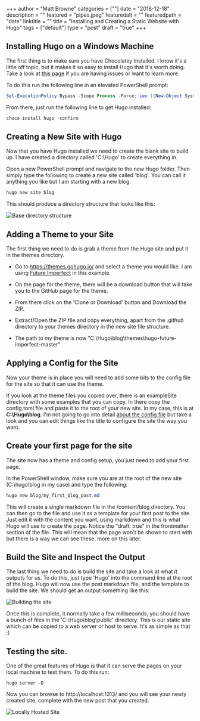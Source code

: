 +++
author = "Matt Browne"
categories = [""]
date = "2018-12-18"
description = ""
featured = "pipes.jpeg"
featuredalt = ""
featuredpath = "date"
linktitle = ""
title = "Installing and Creating a Static Website with Hugo"
tags = ["default"]
type = "post"
draft = "true"
+++

## Installing Hugo on a Windows Machine

The first thing is to make sure you have Chocolatey Installed.  I know it's a little off topic, but it makes it so easy to install Hugo that it's worth doing. Take a look at [this page](https://chocolatey.org/install) if you are having issues or want to learn more.

To do this run the following line in an elevated PowerShell prompt:


```PowerShell
Set-ExecutionPolicy Bypass -Scope Process -Force; iex ((New-Object System.Net.WebClient).DownloadString('https://chocolatey.org/install.ps1'))
```

From there, just run the following line to get Hugo installed:

```PowerShell
choco install hugo -confirm
```

## Creating a New Site with Hugo

Now that you have Hugo installed we need to create the blank site to build up.  I have created a directory called 'C:\Hugo' to create everything in.

Open a new PowerShell prompt and navigate to the new Hugo folder.  Then simply type the following to create a new site called 'blog'.  You can call it anything you like but I am starting with a new blog.

```PowerShell
hugo new site blog
```

This should produce a directory structure that looks like this:

![Base directory structure](/img/2018/12/Hugo_2.png)


## Adding a Theme to your Site

The first thing we need to do is grab a theme from the Hugo site and put it in the themes directory.  
* Go to https://themes.gohugo.io/ and select a theme you would like.  I am using [Future Imperfect](https://themes.gohugo.io/future-imperfect/) in this example.  

* On the page for the theme, there will be a download button that will take you to the GitHub page for the theme. 

* From there click on the 'Clone or Download' button and Download the ZIP. 

* Extract/Open the ZIP file and copy everything, apart from the .github  directory to your themes directory in the new site file structure.

* The path to my theme is now "C:\Hugo\blog\themes\hugo-future-imperfect-master" 

## Applying a Config for the Site

Now your theme is in place you will need to add some bits to the config file for the site so that it can use the theme.  

If you look at the theme files you copied over, there is an exampleSite directory with some examples that you can copy.  In there copy the config.toml file and paste it to the root of your new site.  In my case, this is at **C:\Hugo\blog**.  I'm not going to go into detail [about the config file](https://gohugo.io/getting-started/configuration/) but take a look and you can edit things like the title to configure the site the way you want.


## Create your first page for the site

The site now has a theme and config setup, you just need to add your first page.

In the PowerShell window, make sure you are at the root of the new site (C:\hugo\blog in my case) and type the following:

```PowerShell
hugo new blog/my_first_blog_post.md
```

This will create a single markdown file in the /content/blog directory.  You can then go to the file and use it as a template for your first post to the site.  Just edit it with the content you want, using markdown and this is what Hugo will use to create the page.  Notice the "draft: true" in the frontmatter section of the file.  This will mean that the page won't be shown to start with but there is a way we can see these, more on this later.

## Build the Site and Inspect the Output

The last thing we need to do is build the site and take a look at what it outputs for us.  To do this, just type 'Hugo' into the command line at the root of the blog.  Hugo will now use the post markdown file, and the template to build the site.  We should get an output something like this:


![Building the site](/img/2018/12/Hugo_3.png)

Once this is complete, it normally take a few milliseconds, you should have a bunch of files in the 'C:\Hugo\blog\public' directory.  This is our static site which can be copied to a web server or host to serve.  It's as simple as that ;)

## Testing the site.

One of the great features of Hugo is that it can serve the pages on your local machine to test them.  To do this run:
```
hugo server -D
```
Now you can browse to http://localhost:1313/ and you will see your newly created site, complete with the new post that you created.

![Locally Hosted Site](/img/2018/12/Hugo_3.png)

